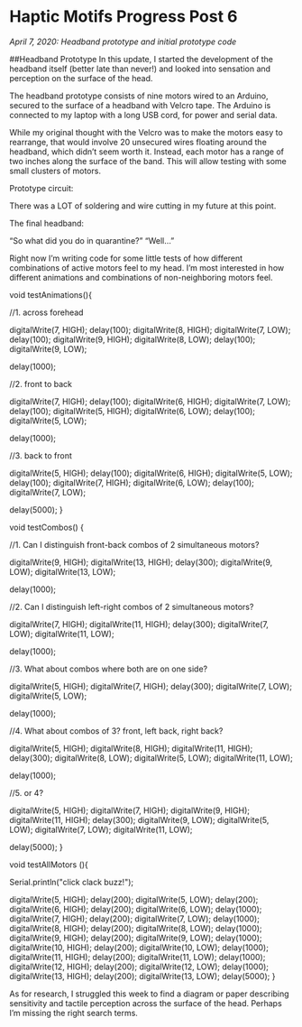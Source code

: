 # Haptic Motifs Progress Post 6

*April 7, 2020: Headband prototype and initial prototype code*

##Headband Prototype
In this update, I started the development of the headband itself (better late than never!) and looked into sensation and perception on the surface of the head.

The headband prototype consists of nine motors wired to an Arduino, secured to the surface of a headband with Velcro tape. The Arduino is connected to my laptop with a long USB cord, for power and serial data.

While my original thought with the Velcro was to make the motors easy to rearrange, that would involve 20 unsecured wires floating around the headband, which didn’t seem worth it. Instead, each motor has a range of two inches along the surface of the band. This will allow testing with some small clusters of motors.

Prototype circuit:


There was a LOT of soldering and wire cutting in my future at this point. 

The final headband:




“So what did you do in quarantine?” “Well…”

Right now I’m writing code for some little tests of how different combinations of active motors feel to my head. I’m most interested in how different animations and combinations of non-neighboring motors feel.

void testAnimations(){

  //1. across forehead

   digitalWrite(7, HIGH);
   delay(100);
   digitalWrite(8, HIGH);
   digitalWrite(7, LOW);
   delay(100);
   digitalWrite(9, HIGH);
   digitalWrite(8, LOW);
   delay(100);
   digitalWrite(9, LOW);

   delay(1000);

  //2. front to back

  digitalWrite(7, HIGH);
   delay(100);
   digitalWrite(6, HIGH);
   digitalWrite(7, LOW);
   delay(100);
   digitalWrite(5, HIGH);
   digitalWrite(6, LOW);
   delay(100);
   digitalWrite(5, LOW);

   delay(1000);

  //3. back to front

  digitalWrite(5, HIGH);
   delay(100);
   digitalWrite(6, HIGH);
   digitalWrite(5, LOW);
   delay(100);
   digitalWrite(7, HIGH);
   digitalWrite(6, LOW);
   delay(100);
   digitalWrite(7, LOW);

   delay(5000);
}

void testCombos() {

  //1. Can I distinguish front-back combos of 2 simultaneous motors?

  digitalWrite(9, HIGH);
  digitalWrite(13, HIGH);
  delay(300);
  digitalWrite(9, LOW);
  digitalWrite(13, LOW);

  delay(1000);
  
  //2. Can I distinguish left-right combos of 2 simultaneous motors?

  digitalWrite(7, HIGH);
  digitalWrite(11, HIGH);
  delay(300);
  digitalWrite(7, LOW);
  digitalWrite(11, LOW);

  delay(1000);

  //3. What about combos where both are on one side?

  digitalWrite(5, HIGH);
  digitalWrite(7, HIGH);
  delay(300);
  digitalWrite(7, LOW);
  digitalWrite(5, LOW);

  delay(1000);

  //4. What about combos of 3? front, left back, right back?

  digitalWrite(5, HIGH);
  digitalWrite(8, HIGH);
  digitalWrite(11, HIGH);
  delay(300);
  digitalWrite(8, LOW);
  digitalWrite(5, LOW);
  digitalWrite(11, LOW);

  delay(1000);

  //5. or 4?

  digitalWrite(5, HIGH);
  digitalWrite(7, HIGH);
  digitalWrite(9, HIGH);
  digitalWrite(11, HIGH);
  delay(300);
  digitalWrite(9, LOW);
  digitalWrite(5, LOW);
  digitalWrite(7, LOW);
  digitalWrite(11, LOW);

  delay(5000);
}

void testAllMotors (){

  Serial.println("click clack buzz!");

  digitalWrite(5, HIGH);
  delay(200);
  digitalWrite(5, LOW);
  delay(200);
  digitalWrite(6, HIGH);
  delay(200);
  digitalWrite(6, LOW);
  delay(1000);
  digitalWrite(7, HIGH);
  delay(200);
  digitalWrite(7, LOW);
  delay(1000);
  digitalWrite(8, HIGH);
  delay(200);
  digitalWrite(8, LOW);
  delay(1000);
  digitalWrite(9, HIGH);
  delay(200);
  digitalWrite(9, LOW);
  delay(1000);
  digitalWrite(10, HIGH);
  delay(200);
  digitalWrite(10, LOW);
  delay(1000);
  digitalWrite(11, HIGH);
  delay(200);
  digitalWrite(11, LOW);
  delay(1000);
  digitalWrite(12, HIGH);
  delay(200);
  digitalWrite(12, LOW);
  delay(1000);
  digitalWrite(13, HIGH);
  delay(200);
  digitalWrite(13, LOW);
  delay(5000);
}

As for research, I struggled this week to find a diagram or paper describing sensitivity and tactile perception across the surface of the head. Perhaps I’m missing the right search terms.
